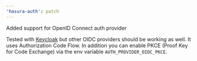 ```yaml
---
'hasura-auth': patch
---
```


Added support for OpenID Connect auth provider

Tested with [Keycloak](http://keycloak.org/) but other OIDC providers should be working as well. It uses Authorization Code Flow.
In addition you can enable PKCE (Proof Key for Code Exchange) via the env variable `AUTH_PROVIDER_OIDC_PKCE`.

